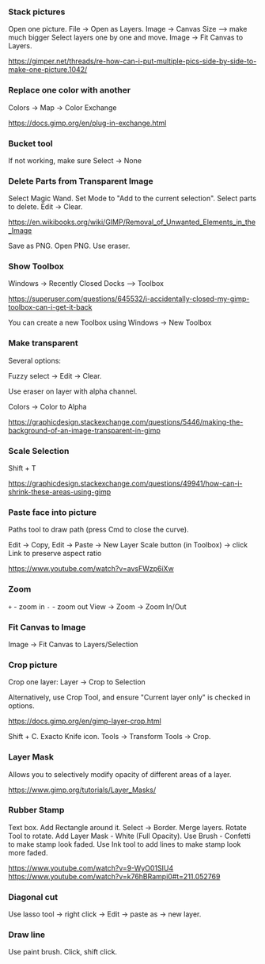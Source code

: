 ### Stack pictures

Open one picture.
File -> Open as Layers.
Image -> Canvas Size --> make much bigger
Select layers one by one and move.
Image -> Fit Canvas to Layers.

https://gimper.net/threads/re-how-can-i-put-multiple-pics-side-by-side-to-make-one-picture.1042/


### Replace one color with another

Colors -> Map -> Color Exchange

https://docs.gimp.org/en/plug-in-exchange.html


### Bucket tool

If not working, make sure Select -> None


### Delete Parts from Transparent Image

Select Magic Wand. Set Mode to "Add to the current selection". Select parts to delete. Edit -> Clear.

https://en.wikibooks.org/wiki/GIMP/Removal_of_Unwanted_Elements_in_the_Image

Save as PNG. Open PNG. Use eraser.


### Show Toolbox

Windows -> Recently Closed Docks --> Toolbox

https://superuser.com/questions/645532/i-accidentally-closed-my-gimp-toolbox-can-i-get-it-back

You can create a new Toolbox using Windows -> New Toolbox


### Make transparent

Several options:

Fuzzy select -> Edit -> Clear.

Use eraser on layer with alpha channel.

Colors -> Color to Alpha

https://graphicdesign.stackexchange.com/questions/5446/making-the-background-of-an-image-transparent-in-gimp


### Scale Selection

Shift + T

https://graphicdesign.stackexchange.com/questions/49941/how-can-i-shrink-these-areas-using-gimp


### Paste face into picture

Paths tool to draw path (press Cmd to close the curve).

Edit -> Copy, Edit -> Paste -> New Layer
Scale button (in Toolbox) -> click Link to preserve aspect ratio

https://www.youtube.com/watch?v=avsFWzp6iXw


### Zoom

`+` - zoom in
`-` - zoom out
View -> Zoom -> Zoom In/Out


### Fit Canvas to Image

Image -> Fit Canvas to Layers/Selection


### Crop picture

Crop one layer: Layer -> Crop to Selection

Alternatively, use Crop Tool, and ensure "Current layer only" is checked in options.

https://docs.gimp.org/en/gimp-layer-crop.html

Shift + C. Exacto Knife icon. Tools -> Transform Tools -> Crop.


### Layer Mask

Allows you to selectively modify opacity of different areas of a layer.

https://www.gimp.org/tutorials/Layer_Masks/


### Rubber Stamp

Text box. Add Rectangle around it. Select -> Border. Merge layers. Rotate Tool to rotate. Add Layer Mask - White (Full Opacity). Use Brush - Confetti to make stamp look faded. Use Ink tool to add lines to make stamp look more faded.

https://www.youtube.com/watch?v=9-WyO01SIU4
https://www.youtube.com/watch?v=k76hBRampi0#t=211.052769


### Diagonal cut

Use lasso tool -> right click -> Edit -> paste as -> new layer.


### Draw line

Use paint brush. Click, shift click.